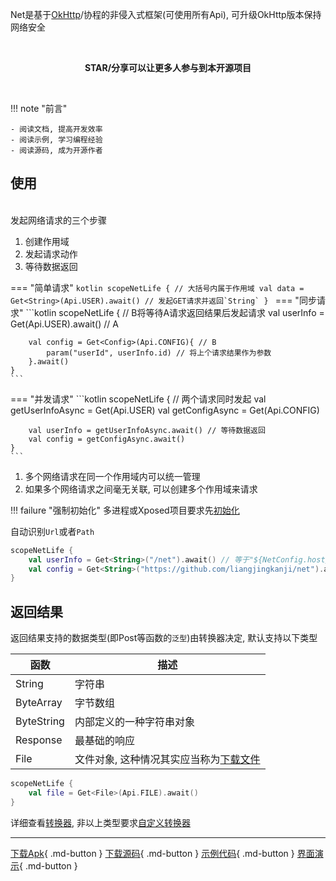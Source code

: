 Net是基于[OkHttp](https://github.com/square/okhttp)/协程的非侵入式框架(可使用所有Api), 可升级OkHttp版本保持网络安全

<br>
<p align="center"><strong>STAR/分享可以让更多人参与到本开源项目</strong></p>
<br>


!!! note "前言"

    - 阅读文档, 提高开发效率
    - 阅读示例, 学习编程经验
    - 阅读源码, 成为开源作者

## 使用

<br>
发起网络请求的三个步骤

1. 创建作用域
1. 发起请求动作
1. 等待数据返回

=== "简单请求"
    ```kotlin
    scopeNetLife {
        // 大括号内属于作用域
        val data = Get<String>(Api.USER).await() // 发起GET请求并返回`String`
    }
    ```
=== "同步请求"
    ```kotlin
    scopeNetLife {
        // B将等待A请求返回结果后发起请求
        val userInfo = Get<UserInfo>(Api.USER).await() // A

        val config = Get<Config>(Api.CONFIG){ // B
            param("userId", userInfo.id) // 将上个请求结果作为参数
        }.await()
    }
    ```
=== "并发请求"
    ```kotlin
    scopeNetLife {
        // 两个请求同时发起
        val getUserInfoAsync = Get<UserInfo>(Api.USER)
        val getConfigAsync = Get<Config>(Api.CONFIG)

        val userInfo = getUserInfoAsync.await() // 等待数据返回
        val config = getConfigAsync.await()
    }
    ```

1. 多个网络请求在同一个作用域内可以统一管理
2. 如果多个网络请求之间毫无关联, 可以创建多个作用域来请求

!!! failure "强制初始化"
    多进程或Xposed项目要求先[初始化](config.md#_1)

自动识别`Url`或者`Path`

```kotlin
scopeNetLife {
    val userInfo = Get<String>("/net").await() // 等于"${NetConfig.host}/net"
    val config = Get<String>("https://github.com/liangjingkanji/net").await()
}
```

## 返回结果

返回结果支持的数据类型(即Post等函数的`泛型`)由转换器决定, 默认支持以下类型

| 函数 | 描述 |
|-|-|
| String | 字符串 |
| ByteArray | 字节数组 |
| ByteString | 内部定义的一种字符串对象 |
| Response | 最基础的响应 |
| File | 文件对象, 这种情况其实应当称为[下载文件](download-file.md) |

```kotlin
scopeNetLife {
    val file = Get<File>(Api.FILE).await()
}
```

详细查看[转换器](converter.md), 非以上类型要求[自定义转换器](converter-customize.md)

---
[下载Apk](https://github.com/liangjingkanji/Net/releases/latest/download/net-sample.apk){ .md-button }
[下载源码](https://github.com/liangjingkanji/Net.git){ .md-button }
[示例代码](https://github1s.com/liangjingkanji/Net/blob/HEAD/sample/src/main/java/com/drake/net/sample/ui/fragment/RequestMethodFragment.kt){ .md-button }
[界面演示](https://github.com/liangjingkanji/BRV){ .md-button }
